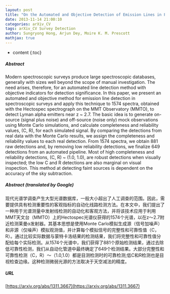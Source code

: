 ```yaml
---
layout: post
title: "On the Automated and Objective Detection of Emission Lines in Faint-Object Spectroscopy"
date: 2013-11-14 21:00:10
categories: arXiv_CV
tags: arXiv_CV Survey Detection
author: Sungryong Hong, Arjun Dey, Moire K. M. Prescott
mathjax: true
---
```


* content
{:toc}

##### Abstract
Modern spectroscopic surveys produce large spectroscopic databases, generally with sizes well beyond the scope of manual investigation. The need arises, therefore, for an automated line detection method with objective indicators for detection significance. In this paper, we present an automated and objective method for emission line detection in spectroscopic surveys and apply this technique to 1574 spectra, obtained with the Hectospec spectrograph on the MMT Observatory (MMTO), to detect Lyman alpha emitters near z ~ 2.7. The basic idea is to generate on-source (signal plus noise) and off-source (noise only) mock observations using Monte Carlo simulations, and calculate completeness and reliability values, (C, R), for each simulated signal. By comparing the detections from real data with the Monte Carlo results, we assign the completeness and reliability values to each real detection. From 1574 spectra, we obtain 881 raw detections and, by removing low reliability detections, we finalize 649 detections from an automated pipeline. Most of high completeness and reliability detections, (C, R) ~ (1.0, 1.0), are robust detections when visually inspected; the low C and R detections are also marginal on visual inspection. This method at detecting faint sources is dependent on the accuracy of the sky subtraction.

##### Abstract (translated by Google)
现代光谱学调查产生大型光谱数据库，一般大小超出了人工调查的范围。因此，需要提供具有检测重要性的客观指标的自动化线路检测方法。在本文中，我们提出了一种用于光谱测量中发射线检测的自动化和客观方法，并将该技术应用于利用MMT天文台（MMTO）上的Hectospec光谱仪获得的1574个光谱，以在z〜2.7附近检测莱曼α发射器。其基本思想是使用Monte Carlo模拟生成源（信号加噪声）和非源（仅噪声）模拟观测值，并计算每个模拟信号的完整性和可靠性值（C，R）。通过比较实际数据与蒙特卡洛结果的检测结果，我们将完整性和可靠性值分配给每个实际检测。从1574个光谱中，我们获得了881个原始检测结果，通过去除低可靠性检测，我们从自动化管道中最终确定了649个检测结果。大部分完整性和可靠性检测（C，R）〜（1.0,1.0）都是目测检测时的可靠检测;低C和R检测也是目视检查边缘。这种检测微弱光源的方法取决于天空减法的精度。

##### URL
[https://arxiv.org/abs/1311.3667](https://arxiv.org/abs/1311.3667)

